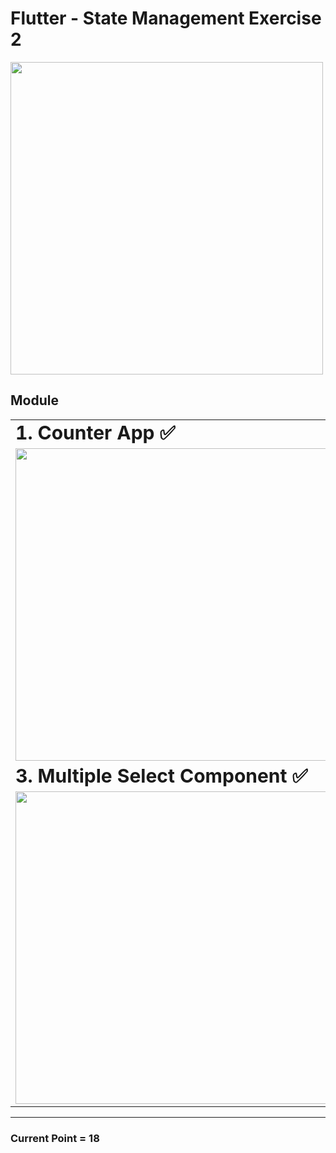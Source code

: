 # Flutter - State Management Exercise 2

<img src="https://github.com/lypsisrudiansyah/flutter_exercise1002/assets/52348378/56ac7eb1-2aae-47f9-ba7c-856215032667" height="500">

## Module

<table border="0" width="100%">
 <tr>
    <td width="50%"><b style="font-size:30px">1. Counter App ✅</b></td>
    <td width="50%"><b style="font-size:30px">2. Single Select Component ✅</b></td>
 </tr>
 <tr>
    <td>
<img src="https://github.com/lypsisrudiansyah/flutter_exercise1002/assets/52348378/a0bd5ed7-ad64-4523-8b94-7f4091e5ba4a" height="500">
    </td>
    <td>
<img src="https://github.com/lypsisrudiansyah/flutter_exercise1002/assets/52348378/ffc5ef53-e834-4035-8d7c-c95f15fe2791" height="500">
    </td>
 </tr>
<!-- ROW -->
 <tr>
    <td width="50%"><b style="font-size:30px">3. Multiple Select Component ✅</b></td>
    <td width="50%"><b style="font-size:30px">...</b></td>
 </tr>
 <tr>
    <td>
<img src="https://github.com/lypsisrudiansyah/flutter_exercise1002/assets/52348378/a0bd5ed7-ad64-4523-8b94-7f4091e5ba4a" height="500">
    </td>
    <td>
...
    </td>
 </tr>
</table>

---
### Current Point = 18
